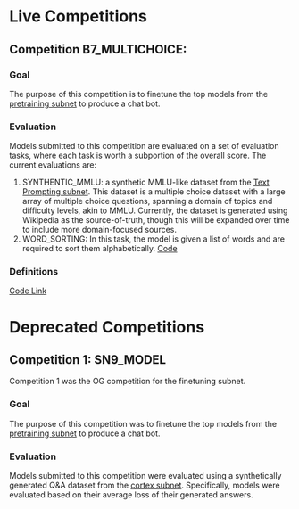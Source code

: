 # Live Competitions

## Competition B7_MULTICHOICE:

### Goal

The purpose of this competition is to finetune the top models from the [pretraining subnet](https://www.macrocosmos.ai/sn9) to produce a chat bot.

### Evaluation

Models submitted to this competition are evaluated on a set of evaluation tasks, where each task is worth a subportion of the overall score. The current evaluations are:
1) SYNTHENTIC_MMLU: a synthetic MMLU-like dataset from the [Text Prompting subnet](https://www.macrocosmos.ai/sn1). This dataset is a multiple choice dataset with a large array of multiple choice questions, spanning a domain of topics and difficulty levels, akin to MMLU. Currently, the dataset is generated using Wikipedia as the source-of-truth, though this will be expanded over time to include more domain-focused sources.
2) WORD_SORTING: In this task, the model is given a list of words and are required to sort them alphabetically. [Code](https://github.com/macrocosm-os/finetuning/blob/main/finetune/datasets/generated/dyck_loader.py)

### Definitions

[Code Link](https://github.com/macrocosm-os/finetuning/blob/94e8fd92ab4158e1e4a425a9562695eebafa27b1/constants/__init__.py#L128)

# Deprecated Competitions

## Competition 1: SN9_MODEL

Competition 1 was the OG competition for the finetuning subnet. 

### Goal

The purpose of this competition was to finetune the top models from the [pretraining subnet](https://www.macrocosmos.ai/sn9) to produce a chat bot.

### Evaluation

Models submitted to this competition were evaluated using a synthetically generated Q&A dataset from the [cortex subnet](https://github.com/Datura-ai/cortex.t). Specifically, models were evaluated based on their average loss of their generated answers. 